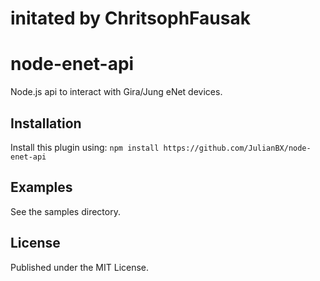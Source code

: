 # initated by ChritsophFausak

# node-enet-api

Node.js api to interact with Gira/Jung eNet devices.

## Installation

Install this plugin using: `npm install https://github.com/JulianBX/node-enet-api`


## Examples

See the samples directory.


## License

Published under the MIT License.
